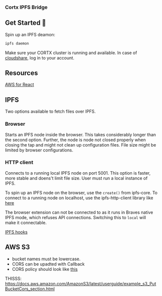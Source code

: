 ### Cortx IPFS Bridge

## Get Started 🚀

Spin up an IPFS deamon:

```bash
ipfs daemon
```

Make sure your CORTX cluster is running and available. In case of [cloudshare](https://use.cloudshare.com/Authenticated/Landing.aspx?s=1), log in to your account.

## Resources

[AWS for React](https://docs.aws.amazon.com/sdk-for-javascript/v3/developer-guide/getting-started-react-native.html)

## IPFS

Two options available to fetch files over IPFS.

### Browser

Starts an IPFS node inside the browser. This takes considerably longer than the second option. Further, the node is node not closed properly when closing the tap and might not clean up configuration files. File size might be limited by browser configurations.

### HTTP client

Connects to a running local IPFS node on port 5001. This option is faster, more stable and doens't limit file size. User must run a local instance of IPFS.

To spin up an IPFS node on the browser, use the `create()` from ipfs-core.
To connect to a running node on localhost, use the ipfs-http-client library like [here](https://github.com/ipfs/js-ipfs/tree/master/packages/ipfs-http-client)

The browser extension can not be connected to as it runs in Braves native IPFS mode, which refuses API connections.
Switching this to `local` will make it connectable.

[IPFS hooks](https://github.com/ipfs-examples/js-ipfs-examples/blob/master/examples/browser-create-react-app/src/App.js)


## AWS S3

- bucket names must be lowercase.
- CORS can be upadted with Callback
- CORS policy should look like [this](https://docs.amazonaws.cn/en_us/AmazonS3/latest/userguide/ManageCorsUsing.html)

THISSS: https://docs.aws.amazon.com/AmazonS3/latest/userguide/example_s3_PutBucketCors_section.html
